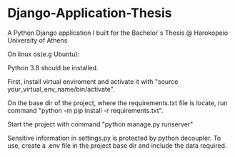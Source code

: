 # Django-Application-Thesis
A Python Django application I built for the Bachelor`s Thesis @ Harokopeio University of Athens

On linux os(e.g Ubuntu):

Python 3.8 should be installed.

First, install virtual enviroment and activate it with "source your_virtual_env_name/bin/activate".

On the base dir of the project, where the requirements.txt file is locate, run command "python -m pip install -r requirements.txt".

Start the project with command "python manage.py runserver"

Sensitive information in settings.py is protected by python decoupler. To use, create a .env file in the project base dir and include the data required.
